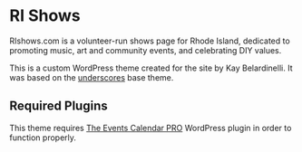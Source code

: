RI Shows
===

RIshows.com is a volunteer-run shows page for Rhode Island, dedicated to promoting music, art and community events, and celebrating DIY values.

This is a custom WordPress theme created for the site by Kay Belardinelli. It was based on the [underscores](https://underscores.me) base theme.

Required Plugins
---------------

This theme requires [The Events Calendar PRO](https://theeventscalendar.com/) WordPress plugin in order to function properly.

